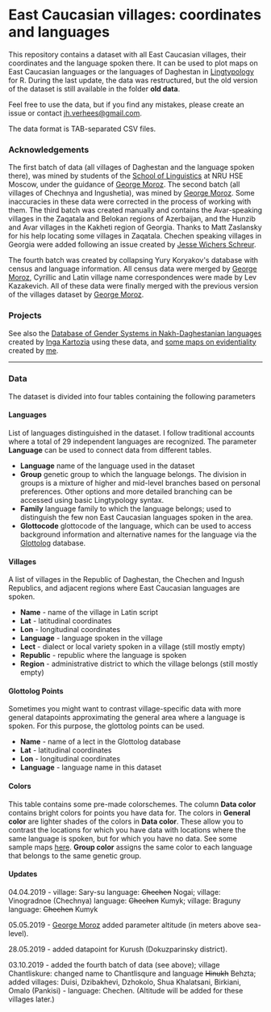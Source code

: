 # East Caucasian villages: coordinates and languages

This repository contains a dataset with all East Caucasian villages, their coordinates and the language spoken there. It can be used to plot maps on East Caucasian languages or the languages of Daghestan in [Lingtypology](https://ropensci.github.io/lingtypology/) for R. During the last update, the data was restructured, but the old version of the dataset is still available in the folder **old data**.

Feel free to use the data, but if you find any mistakes, please create an issue or contact jh.verhees@gmail.com.

The data format is TAB-separated CSV files.


### Acknowledgements

The first batch of data (all villages of Daghestan and the language spoken there), was mined by students of the 
[School of Linguistics](https://ling.hse.ru/en/) at NRU HSE Moscow, under the guidance of [George Moroz](https://github.com/agricolamz). The second batch (all villages of Chechnya and Ingushetia),
was mined by [George Moroz](https://github.com/agricolamz). Some inaccuracies in these data were corrected in the process of working with them. The third batch was created manually and contains the Avar-speaking villages in the Zaqatala and Belokan regions of Azerbaijan, and the Hunzib and Avar villages in the Kakheti region of Georgia. Thanks to Matt Zaslansky for his help locating some villages in Zaqatala. Chechen speaking villages in Georgia were added following an issue created by [Jesse Wichers Schreur](https://github.com/JesseWS).

The fourth batch was created by collapsing Yury Koryakov's database with census and language information. All census data were merged by [George Moroz](https://github.com/agricolamz), Cyrillic and Latin village name correspondences were made by Lev Kazakevich. All of these data  were finally merged with the previous version of the villages dataset by [George Moroz](https://github.com/agricolamz). 

### Projects

See also the [Database of Gender Systems in Nakh-Daghestanian languages](https://kartozia.github.io/Gender-Systems-Database/) created by [Inga Kartozia](https://github.com/kartozia) using these data, and [some maps on evidentiality](https://sverhees.github.io/maps/maps_v42.html) created by [me](https://github.com/sverhees).

---

### Data

The dataset is divided into four tables containing the following parameters


#### Languages

List of languages distinguished in the dataset. I follow traditional accounts where a total of 29 independent languages are recognized. The parameter **Language** can be used to connect data from different tables.

* **Language** name of the language used in the dataset
* **Group** genetic group to which the language belongs. The division in groups is a mixture of higher and mid-level branches based on personal preferences. Other options and more detailed branching can be accessed using basic Lingtypology syntax.
* **Family** language family to which the language belongs; used to distinguish the few non East Caucasian languages spoken in the area.
* **Glottocode** glottocode of the language, which can be used to access background information and alternative names for the language via the [Glottolog](https://glottolog.org/) database.


#### Villages

A list of villages in the Republic of Daghestan, the Chechen and Ingush Republics, and adjacent regions where East Caucasian languages are spoken.

* **Name** - name of the village in Latin script
* **Lat** - latitudinal coordinates
* **Lon** - longitudinal coordinates
* **Language** - language spoken in the village
* **Lect** - dialect or local variety spoken in a village (still mostly empty)
* **Republic** - republic where the language is spoken
* **Region** - administrative district to which the village belongs (still mostly empty)


#### Glottolog Points

Sometimes you might want to contrast village-specific data with more general datapoints approximating the general area where a language is spoken. For this purpose, the glottolog points can be used.

* **Name** - name of a lect in the Glottolog database
* **Lat** - latitudinal coordinates
* **Lon** - longitudinal coordinates	
* **Language** - language name in this dataset


#### Colors

This table contains some pre-made colorschemes. The column **Data color** contains bright colors for points you have data for. The colors in **General color** are lighter shades of the colors in **Data color**. These allow you to contrast the locations for which you have data with locations where the same language is spoken, but for which you have no data. See some sample maps [here](https://sverhees.github.io/master_villages/sample_maps.html). **Group color** assigns the same color to each language that belongs to the same genetic group.


#### Updates

04.04.2019 - village: Sary-su language: ~~Chechen~~ Nogai;
            village: Vinogradnoe (Chechnya) language: ~~Chechen~~ Kumyk;
            village: Braguny language: ~~Chechen~~ Kumyk

05.05.2019 - [George Moroz](https://github.com/agricolamz) added parameter altitude (in meters above sea-level).

28.05.2019 - added datapoint for Kurush (Dokuzparinsky district).

03.10.2019 - added the fourth batch of data (see above); 
village Chantliskure: changed name to Chantlisqure and language ~~Hinukh~~ Behzta;
added villages: Duisi, Dzibakhevi, Dzhokolo, Shua Khalatsani, Birkiani, Omalo (Pankisi) - language: Chechen. (Altitude will be added for these villages later.)
